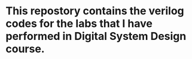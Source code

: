 # This repostory contains the verilog codes for the labs that I have performed in Digital System Design course.
